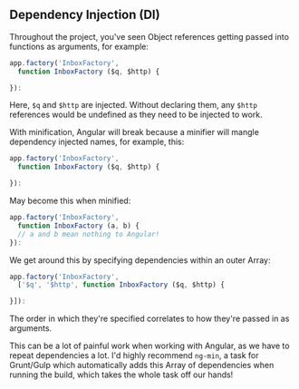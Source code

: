 ## Dependency Injection (DI)

Throughout the project, you've seen Object references getting passed into functions as arguments, for example:

````js
app.factory('InboxFactory',
  function InboxFactory ($q, $http) {

}):
````

Here, `$q` and `$http` are injected. Without declaring them, any `$http` references would be undefined as they need to be injected to work.

With minification, Angular will break because a minifier will mangle dependency injected names, for example, this:

````js
app.factory('InboxFactory',
  function InboxFactory ($q, $http) {

}):
````

May become this when minified:

````js
app.factory('InboxFactory',
  function InboxFactory (a, b) {
  // a and b mean nothing to Angular!
}):
````

We get around this by specifying dependencies within an outer Array:

````js
app.factory('InboxFactory',
  ['$q', '$http', function InboxFactory ($q, $http) {

}]):
````

The order in which they're specified correlates to how they're passed in as arguments.

This can be a lot of painful work when working with Angular, as we have to repeat dependencies a lot. I'd highly recommend `ng-min`, a task for Grunt/Gulp which automatically adds this Array of dependencies when running the build, which takes the whole task off our hands!